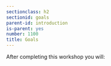```yaml
---
sectionclass: h2
sectionid: goals
parent-id: introduction
is-parent: yes
number: 1100
title: Goals
---
```

After completing this workshop you will:


